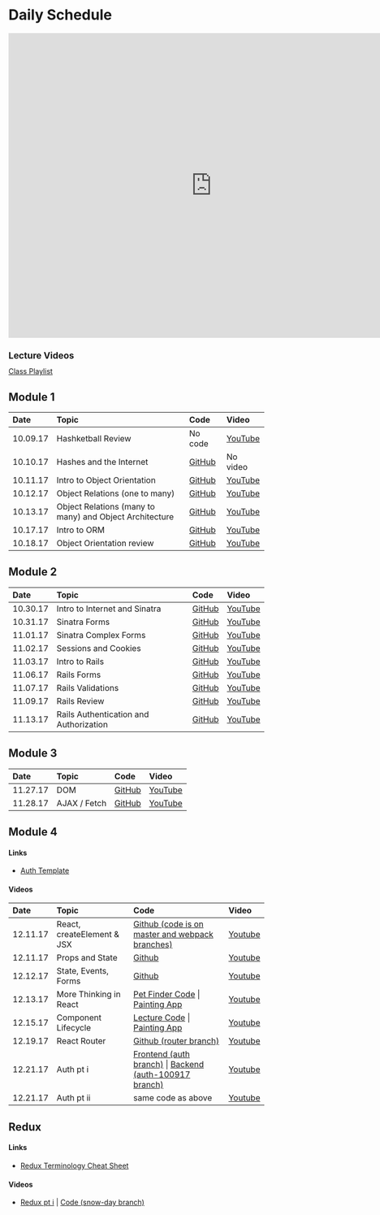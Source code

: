 # Daily Schedule

<iframe src="https://calendar.google.com/calendar/embed?mode=WEEK&amp;height=600&amp;wkst=2&amp;bgcolor=%23ffffff&amp;src=flatironschool.com_shos2ld19ovfkial4sj506d490%40group.calendar.google.com&color=%238C500B&amp;ctz=America%2FNew_York" style="border-width:0" width="800" height="600" frameborder="0" scrolling="no"></iframe>

<h1 style="font-size: 125%;">Lecture Videos</h1>
<a href="https://www.youtube.com/playlist?list=PLc6AmvC5ZybyyUtlhP63_wvnvkXu3T35N">Class Playlist</a>

## Module 1
|Date|Topic|Code|Video|
|:--|:--|:--|:--|
|10.09.17|Hashketball Review|No code|[YouTube](https://youtu.be/7H32mRmd-qg)|
|10.10.17|Hashes and the Internet|[GitHub](https://github.com/learn-co-students/web-100917/tree/master/02_hashes_and_internet)|No video|
|10.11.17|Intro to Object Orientation|[GitHub](https://github.com/learn-co-students/web-100917/tree/master/03_intro_to_oo)|[YouTube](https://youtu.be/YXZMfZ_eb74)|
|10.12.17|Object Relations (one to many)|[GitHub](https://github.com/learn-co-students/web-100917/tree/master/04_object_relations)|[YouTube](https://youtu.be/oUOzCqw468I)|
|10.13.17|Object Relations (many to many) and Object Architecture|[GitHub](https://github.com/learn-co-students/web-100917/tree/master/05_object_architecture)|[YouTube](https://youtu.be/Mteg5g6Pe24)|
|10.17.17|Intro to ORM|[GitHub](https://github.com/learn-co-students/web-100917/tree/master/06_object_relational_mapper)|[YouTube](https://youtu.be/2aymwPjDNd4)|
|10.18.17|Object Orientation review|[GitHub](https://github.com/learn-co-students/web-100917/tree/master/07_object_orientation_review)|[YouTube](https://youtu.be/RylgB6qh0E4)

## Module 2
|Date|Topic|Code|Video|
|:--|:--|:--|:--|
|10.30.17|Intro to Internet and Sinatra|[GitHub](https://github.com/learn-co-students/web-100917/tree/master/09_intro_sinatra)|[YouTube](https://youtu.be/PmN1-cGkZlo)
|10.31.17|Sinatra Forms|[GitHub](https://github.com/learn-co-students/web-100917/tree/master/10_sinatra_forms)|[YouTube](https://youtu.be/7bPUNXRXbO0)|
|11.01.17|Sinatra Complex Forms|[GitHub](https://github.com/learn-co-students/web-100917/tree/master/11_sinatra_complex_forms)|[YouTube](https://youtu.be/ixhiC_ixrSc)|
|11.02.17|Sessions and Cookies|[GitHub](https://github.com/learn-co-students/web-100917/tree/master/12_sinatra_sessions)|[YouTube](https://youtu.be/AmIgz5oOFp4)
|11.03.17|Intro to Rails|[GitHub](https://github.com/learn-co-students/web-100917/tree/master/13_intro_to_rails)|[YouTube](https://youtu.be/uXXEaLLis0A)|
|11.06.17|Rails Forms|[GitHub](https://github.com/learn-co-students/web-100917/tree/master/14_rails_forms/fwitter)|[YouTube](https://youtu.be/tsAIM_oLk9k)|
|11.07.17|Rails Validations|[GitHub](https://github.com/learn-co-students/web-100917/tree/master/14_rails_forms/fwitter)|[YouTube](https://youtu.be/hT5crOpnzR8)|
|11.09.17|Rails Review|[GitHub](https://github.com/sbal13/Hitchhikers-Complete)|[YouTube](https://www.youtube.com/watch?v=qclEtrL13V8)|
|11.13.17|Rails Authentication and Authorization|[GitHub](https://github.com/RachelSa/rails-sessions-review/)|[YouTube](https://www.youtube.com/watch?v=NN-RTzjR8J8&feature=youtu.be)|

## Module 3
|Date|Topic|Code|Video|
|:--|:--|:--|:--|
|11.27.17|DOM|[GitHub](https://github.com/learn-co-students/web-100917/tree/master/15_dom)|[YouTube]()|
|11.28.17|AJAX / Fetch|[GitHub](https://github.com/learn-co-students/web-100917/tree/master/16_fetch)|[YouTube](https://youtu.be/KBm2yVoflgU)|


## Module 4
#### Links
* [Auth Template](https://gist.github.com/alexgriff/414a05a0b6908145f050888e073df7ff)

#### Videos

|Date|Topic|Code|Video|
|:--|:--|:--|:--|
|12.11.17|React, createElement & JSX| [Github (code is on master and webpack branches)](https://github.com/learn-co-curriculum/react-starter-100917/)|[Youtube](http://youtu.be/goeDYkPuapE)|
|12.11.17|Props and State|[Github](https://github.com/learn-co-curriculum/react-painting-example-app-web-100917)|[Youtube](http://youtu.be/hiL4hUVx5UI)|
|12.12.17|State, Events, Forms|[Github](https://github.com/learn-co-curriculum/100917-react-state-and-forms)|[Youtube](http://youtu.be/dnJrDmeKTwI)|
|12.13.17|More Thinking in React|[Pet Finder Code](https://github.com/alexgriff/react-props-and-state-lab) \| [Painting App](https://github.com/learn-co-curriculum/react-painting-example-app-web-100917)|[Youtube](http://youtu.be/nvFFBk-L_VI)|
|12.15.17|Component Lifecycle|[Lecture Code](https://github.com/learn-co-students/mod-4-component-lifecycle-lecture-web-100917) \| [Painting App](https://github.com/learn-co-curriculum/react-painting-example-app-web-100917)|[Youtube](https://youtu.be/VviCiyNtFC4)|
|12.19.17|React Router|[Github (router branch)](https://github.com/learn-co-curriculum/react-painting-example-app-web-100917/tree/router)|[Youtube](http://youtu.be/lps-Eq2QWxk)|
|12.21.17|Auth pt i|[Frontend (auth branch)](https://github.com/learn-co-curriculum/react-painting-example-app-web-100917/tree/auth) \| [Backend (auth-100917 branch)](https://github.com/alexgriff/painting-example-app-backend/tree/auth-100917)|[Youtube](http://youtu.be/iuUXtolR0p0)|
|12.21.17|Auth pt ii|same code as above|[Youtube](http://youtu.be/OdNiDekEGIw)|

## Redux

#### Links
* [Redux Terminology Cheat Sheet](https://gist.github.com/alexgriff/0e247dee73e9125177d9c04cec159cc6)

#### Videos
* [Redux pt i](http://youtu.be/yUWF6MkjbCQ) | [Code (snow-day branch)](https://github.com/learn-co-curriculum/prep-for-redux)


